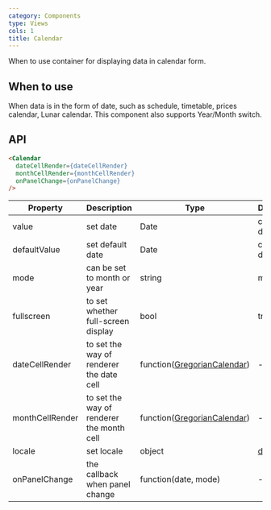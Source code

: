 ```yaml
---
category: Components
type: Views
cols: 1
title: Calendar
---
```


When to use container for displaying data in calendar form.

## When to use

When data is in the form of date, such as schedule, timetable, prices calendar, Lunar calendar. This component also supports Year/Month switch.

## API

```html
<Calendar
  dateCellRender={dateCellRender}
  monthCellRender={monthCellRender}
  onPanelChange={onPanelChange}
/>
```

| Property         | Description           | Type     | Default       |
|--------------|----------------|----------|--------------|
| value        | set date | Date     | current date     |
| defaultValue | set default date | Date     | current date     |
| mode         | can be set to month or year | string | month  |
| fullscreen   | to set whether full-screen display   | bool     | true         |
| dateCellRender     | to set the way of renderer the date cell| function([GregorianCalendar](https://github.com/yiminghe/gregorian-calendar/))| -           |
| monthCellRender    | to set the way of renderer the month cell  | function([GregorianCalendar](https://github.com/yiminghe/gregorian-calendar/))   | -  |
| locale       | set locale | object   | [defualt](https://github.com/rubix-design/rubix-design/issues/424)  |
| onPanelChange| the callback when panel change | function(date, mode) | - |
